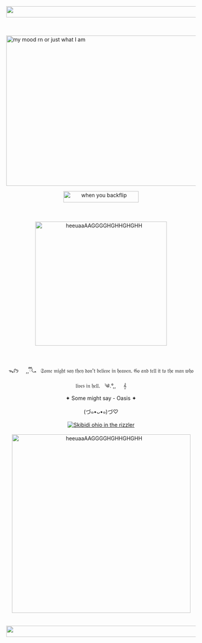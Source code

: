 <div align="center">
  <img src="https://img1.picmix.com/output/stamp/normal/7/6/1/0/2500167_58257.gif" width="1400" height="30" alt="skibidi ohio">
</div>

<br>
<br>

<img 
src="https://i.gifer.com/3P6H.gif" width="1200" height="400" alt="my mood rn or just what I am">

<div align="center">
  <img src="https://img1.picmix.com/output/stamp/normal/2/9/3/7/2537392_0ede8.gif" width="200" height="30" alt="when you backflip">
</div>

<br>
<br>
<br>

<div align="center">
  <img src="https://img1.picmix.com/output/stamp/normal/6/3/9/7/1697936_c644a.gif" width="350" height="330" alt="heeuaaAAGGGGHGHHGHGHH">
</div>

<br>
<br>
<br>

<div align="center">
  ᯓᡣ𐭩 &nbsp; &nbsp;  ,,ྀི⤿ &nbsp; 
𝔖𝔬𝔪𝔢 𝔪𝔦𝔤𝔥𝔱 𝔰𝔞𝔶 𝔱𝔥𝔢𝔶 𝔡𝔬𝔫'𝔱 𝔟𝔢𝔩𝔦𝔢𝔳𝔢 𝔦𝔫 𝔥𝔢𝔞𝔳𝔢𝔫. 𝔊𝔬 𝔞𝔫𝔡 𝔱𝔢𝔩𝔩 𝔦𝔱 𝔱𝔬 𝔱𝔥𝔢 𝔪𝔞𝔫 𝔴𝔥𝔬 𝔩𝔦𝔳𝔢𝔰 𝔦𝔫 𝔥𝔢𝔩𝔩. &nbsp; ༄.°,,  &nbsp; &nbsp; 𝄞
</div>

<div align="center">
  ✦ Some might say - Oasis ✦
</div>


<br>

<div align="center">
  (づ๑•ᴗ•๑)づ♡
</div>

<br>

<div align="center">
  <a href="https://github.com/Spectral-Sanctuary">
    <img src="https://komarev.com/ghpvc/?username=Spectral-Sanctuary&label=Detected+ghosts+in+town...&color=b52424" alt="Skibidi ohio in the rizzler">
  </a>
</div>

<br>

<div align="center">
  <img src="https://i.pinimg.com/originals/0d/fa/3e/0dfa3ee0dd11b60cc584c376558687a2.gif" width="475" height="475" alt="heeuaaAAGGGGHGHHGHGHH">
</div>
<div align="center">

<br>
<br>

<div align="center">
  <img src="https://img1.picmix.com/output/stamp/normal/7/6/1/0/2500167_58257.gif" width="1400" height="30" alt="skibidi ohio">
</div>
